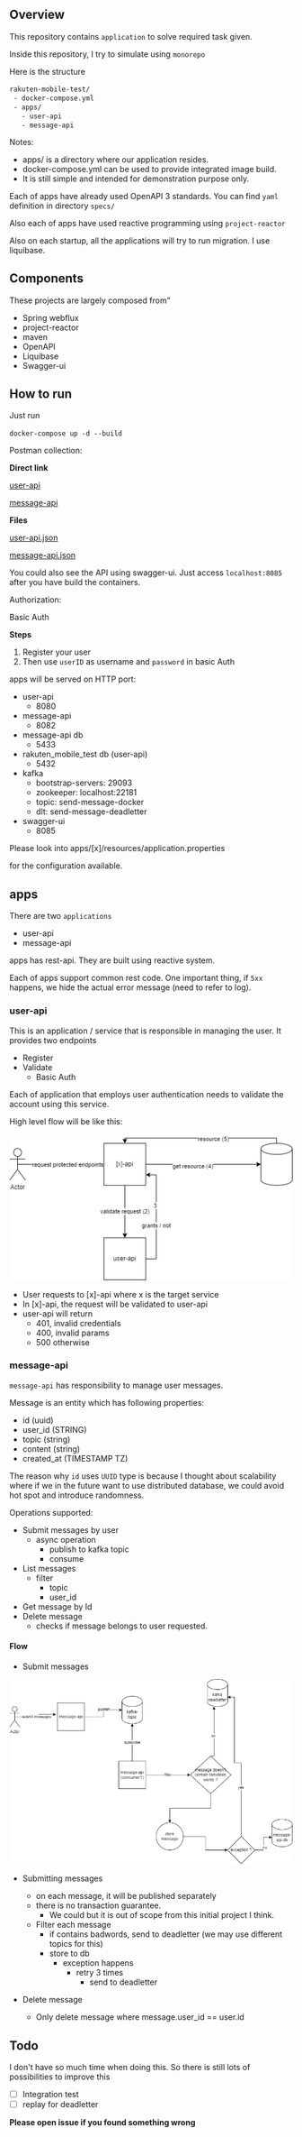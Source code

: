 ## Overview

This repository contains `application` to solve required task given.

Inside this repository, I try to simulate using `monorepo`

Here is the structure

```
rakuten-mobile-test/
 - docker-compose.yml
 - apps/
   - user-api
   - message-api
```

Notes:

- apps/ is a directory where our application resides.
- docker-compose.yml can be used to provide integrated image build.
- It is still simple and intended for demonstration purpose only.

Each of apps have already used OpenAPI 3 standards. You can find `yaml` definition in directory `specs/`

Also each of apps have used reactive programming using `project-reactor`

Also on each startup, all the applications will try to run migration. I use liquibase.

## Components

These projects are largely composed from"

- Spring webflux
- project-reactor
- maven
- OpenAPI
- Liquibase
- Swagger-ui

## How to run

Just run

`docker-compose up -d --build`

Postman collection:

**Direct link**

[user-api](https://www.getpostman.com/collections/c1dbcf01de90ba3209aa)

[message-api](https://www.getpostman.com/collections/11e6d0861b599ee700e5)

**Files**

[user-api.json](misc/postman/user-api.postman_collection.json)

[message-api.json](misc/postman/message-api.postman_collection.json)

You could also see the API using swagger-ui. Just access `localhost:8085` after you have build the containers.

Authorization:

Basic Auth

**Steps**

1. Register your user
2. Then use `userID` as username and `password` in basic Auth

apps will be served on HTTP port:

- user-api
    - 8080
- message-api
    - 8082
- message-api db
    - 5433
- rakuten_mobile_test db (user-api)
    - 5432
- kafka
    - bootstrap-servers: 29093
    - zookeeper: localhost:22181
    - topic: send-message-docker
    - dlt: send-message-deadletter
- swagger-ui
  - 8085

Please look into apps/[x]/resources/application.properties

for the configuration available.

## apps

There are two `applications`

- user-api
- message-api

apps has rest-api. They are built using reactive system.

Each of apps support common rest code. One important thing, if `5xx` happens, we hide the actual error message (need to refer to log).

### user-api

This is an application / service that is responsible in managing the user. It provides two endpoints

- Register
- Validate
    - Basic Auth

Each of application that employs user authentication needs to validate the account using this service.

High level flow will be like this:

![Alt text](misc/figures/auth.png "auth-flow.png")

- User requests to [x]-api where x is the target service
- In [x]-api, the request will be validated to user-api
- user-api will return
    - 401, invalid credentials
    - 400, invalid params
    - 500 otherwise

### message-api

`message-api` has responsibility to manage user messages.

Message is an entity which has following properties:

- id (uuid)
- user_id (STRING)
- topic (string)
- content (string)
- created_at (TIMESTAMP TZ)

The reason why `id` uses `UUID` type is because I thought about scalability where if we in the future want to use distributed database, we could avoid hot spot and introduce randomness.

Operations supported:

- Submit messages by user
    - async operation
        - publish to kafka topic
        - consume
- List messages
    - filter
        - topic
        - user_id
- Get message by Id
- Delete message
    - checks if message belongs to user requested.


#### Flow

- Submit messages

![Alt text](misc/figures/submit-messages-flow.png "submit-messages-flow.png")

- Submitting messages

    - on each message, it will be published separately
    - there is no transaction guarantee.
        - We could but it is out of scope from this initial project I think.
    - Filter each message
        - if contains badwords, send to deadletter (we may use different topics for this)
        - store to db
            - exception happens
                - retry 3 times
                    - send to deadletter

- Delete message
    - Only delete message where message.user_id == user.id

## Todo

I don't have so much time when doing this. So there is still lots of possibilities to improve this

- [ ] Integration test
- [ ] replay for deadletter

**Please open issue if you found something wrong**
